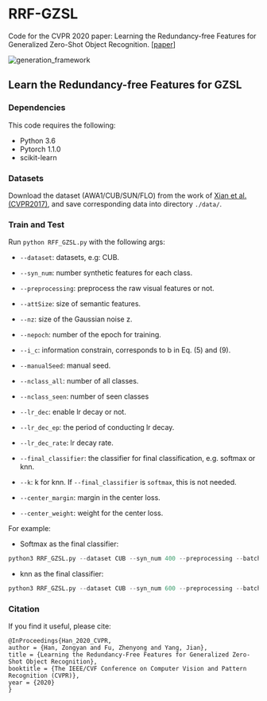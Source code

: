# RRF-GZSL

Code for the CVPR 2020 paper: Learning the Redundancy-free Features for Generalized Zero-Shot Object Recognition. [[paper](http://openaccess.thecvf.com/content_CVPR_2020/papers/Han_Learning_the_Redundancy-Free_Features_for_Generalized_Zero-Shot_Object_Recognition_CVPR_2020_paper.pdf)]



![generation_framework](./images/generation_framework.jpg)

## Learn the Redundancy-free Features for GZSL

### Dependencies
This code requires the following:
- Python 3.6
- Pytorch 1.1.0
- scikit-learn

### Datasets

Download the dataset (AWA1/CUB/SUN/FLO) from the work of [Xian et al. (CVPR2017)](http://datasets.d2.mpi-inf.mpg.de/xian/xlsa17.zip), and save corresponding data into directory `./data/`.

### Train and Test

Run `python RFF_GZSL.py` with the following args:

* `--dataset`: datasets, e.g: CUB.

* `--syn_num`: number synthetic features for each class.

* `--preprocessing`: preprocess the raw visual features or not.

* `--attSize`: size of semantic features.

* `--nz`: size of the Gaussian noise z.

* `--nepoch`: number of the epoch for training.

* `--i_c`: information constrain, corresponds to b in Eq. (5) and (9).

* `--manualSeed`: manual seed.

* `--nclass_all`: number of all classes.

* `--nclass_seen`: number of seen classes

* `--lr_dec`: enable lr decay or not.

* `--lr_dec_ep`: the period of conducting lr decay.

* `--lr_dec_rate`: lr decay rate.

* `--final_classifier`: the classifier for final classification, e.g. softmax or knn.

* `--k`: k for knn. If `--final_classifier` is `softmax`, this is not needed.

* `--center_margin`: margin in the center loss.

* `--center_weight`: weight for the center loss.

For example:

*  Softmax as the final classifier:
```python
python3 RRF_GZSL.py --dataset CUB --syn_num 400 --preprocessing --batch_size 512 --attSize 312 --nz 312 --nepoch 208 --i_c 0.1 --cls_weight 0.2 --lr 0.0001 --manualSeed 3483 --nclass_all 200 --nclass_seen 150 --lr_dec --lr_dec_ep 100 --lr_dec_rate 0.95 --center_margin 190 --center_weight 0.1 --final_classifier softmax
```

*  knn as the final classifier:
```python
python3 RRF_GZSL.py --dataset CUB --syn_num 600 --preprocessing --batch_size 512 --attSize 312 --nz 312 --nepoch 851 --i_c 0.1 --cls_weight 0.2 --lr 0.0001 --manualSeed 3483 --nclass_all 200 --nclass_seen 150 --lr_dec --lr_dec_ep 100 --lr_dec_rate 0.95 --center_margin 190 --center_weight 0.1 --final_classifier knn --k 5
```

### Citation
If you find it useful, please cite:
```
@InProceedings{Han_2020_CVPR,
author = {Han, Zongyan and Fu, Zhenyong and Yang, Jian},
title = {Learning the Redundancy-Free Features for Generalized Zero-Shot Object Recognition},
booktitle = {The IEEE/CVF Conference on Computer Vision and Pattern Recognition (CVPR)},
year = {2020}
}
```

